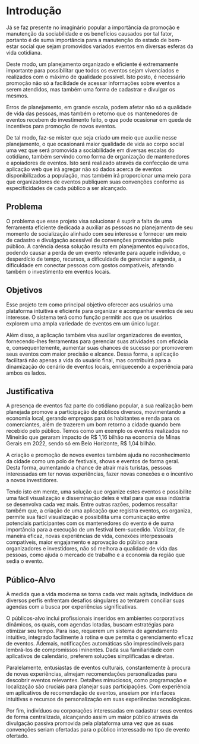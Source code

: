 # Introdução
Já se faz presente no imaginário popular a importância da promoção e manutenção da sociabilidade
e os benefícios causados por tal fator, portanto é de suma importância para a manutenção do estado de bem-estar social
que sejam promovidos variados eventos em diversas esferas da vida cotidiana.

Deste modo, um planejamento organizado e eficiente é extremamente importante 
para possibilitar que todos os eventos sejam vivenciados e realizados com o máximo de qualidade
possível. Isto posto, é necessário promoção não só a facilidade de acessar informações sobre eventos a serem 
atendidos, mas também uma forma de cadastrar e divulgar os mesmos.     

Erros de planejamento, em grande escala, podem afetar não só a qualidade
de vida das pessoas, mas também o retorno que os mantenedores de eventos
recebem do investimento feito, o que pode ocasionar em queda de incentivos para promoção de novos eventos.

De tal modo, faz-se mister que seja criado um meio que auxilie nesse planejamento, o que ocasionará
maior qualidade de vida ao corpo social uma vez que será promovida a sociabilidade em diversas escalas
do cotidiano, também servindo como forma de organização de mantenedores e apoiadores de eventos.
Isto será realizado através da confecção de uma aplicação web que irá agregar não só dados acerca de eventos 
disponibilizados a população, mas também irá proporcionar uma meio para que organizadores de eventos
publiquem suas convenções conforme as especificidades de cada público a ser alcançado.

## Problema
O problema que esse projeto visa solucionar é suprir a falta de uma ferramenta eficiente dedicada
a auxiliar as pessoas no planejamento de seu momento de socialização alinhado com
seu interesse e fornecer um meio de cadastro e divulgação acessível de convenções promovidas pelo público. 
A carência dessa solução resulta em planejamentos
equivocados, podendo causar a perda de um evento relevante para aquele indivíduo, o
desperdício de tempo, recursos, a dificuldade de gerenciar a agenda, a dificuldade em
conectar pessoas com gostos compatíveis, afetando também o investimento em eventos locais.


## Objetivos
Esse projeto tem como principal objetivo oferecer aos usuários uma plataforma intuitiva e
eficiente para organizar e acompanhar eventos de seu interesse. O sistema terá como função permitir aos
que os usuários explorem uma ampla variedade de eventos em um único lugar.

Além disso, a aplicação também visa auxiliar organizadores de eventos, fornecendo-lhes
ferramentas para gerenciar suas atividades com eficácia e, consequentemente, aumentar
suas chances de sucesso por promoverem seus eventos com maior precisão e alcance. Dessa forma,
a aplicação facilitará não apenas a vida do usuário final, mas contribuirá para a dinamização
do cenário de eventos locais, enriquecendo a experiência para ambos os lados.


## Justificativa
A presença de eventos faz parte do cotidiano popular, a sua realização bem
planejada promove a participação de públicos diversos, movimentando a economia local,
gerando empregos para os habitantes e renda para os comerciantes, além de
trazerem um bom retorno a cidade quando bem recebido pelo público. Temos como um exemplo os eventos
realizados no Mineirão que geraram impacto de R$ 1,16 bilhão na economia de Minas Gerais em 2022,
sendo só em Belo Horizonte, R$ 1,04 bilhão.

A criação e promoção de novos eventos também ajuda no reconhecimento da cidade como
um polo de festivais, shows e eventos de forma geral. Desta forma, aumentando a chance
de atrair mais turistas, pessoas interessadas em ter novas experiências, fazer novas
conexões e o incentivo a novos investidores.

Tendo isto em mente, uma solução que organize estes eventos e possibilite uma fácil
visualização e disseminação deles é vital para que essa indústria se desenvolva cada vez mais.
Entre outras razões, podemos ressaltar também que, a criação de uma aplicação que registra eventos,
os organiza, permite sua fácil visualização e possibilita uma comunicação entre potenciais
participantes com os mantenedores do evento é de suma importância para a execução de um
festival bem-sucedido. Viabilizar, de maneira eficaz, novas experiências de vida, conexões interpessoais
compatíveis, maior engajamento e aprovação do público para
organizadores e investidores, não só melhora a qualidade de vida das pessoas, como
ajuda o mercado de trabalho e a economia da região que sedia o evento.


## Público-Alvo
À medida que a vida moderna se torna cada vez mais agitada, indivíduos de diversos perfis
enfrentam desafios singulares ao tentarem conciliar suas agendas com a busca
por experiências significativas.

O públicos-alvo inclui profissionais inseridos em ambientes corporativos
dinâmicos, os quais, com agendas lotadas, buscam estratégias para otimizar seu tempo.
Para isso, requerem um sistema de agendamento intuitivo, integrado facilmente à rotina e
que permita o gerenciamento eficaz de eventos. Ademais, notificações automáticas são
imprescindíveis para lembrá-los de compromissos iminentes. Dada sua familiaridade com
aplicativos de calendário, preferem soluções simplificadas e diretas.

Paralelamente, entusiastas de eventos culturais, constantemente à procura de novas
experiências, almejam recomendações personalizadas para descobrir eventos relevantes.
Detalhes minuciosos, como programação e localização são cruciais para planejar suas
participações. Com experiência em aplicativos de recomendação de eventos, anseiam por
interfaces intuitivas e recursos de personalização em suas experiências tecnológicas.

Por fim, indivíduos ou corporações interessadas em cadastrar seus eventos de forma centralizada,
alcançando assim um maior público através da divulgação passiva promovida pela plataforma uma vez
que as suas convenções seriam ofertadas para o público interessado no tipo de evento ofertado.


